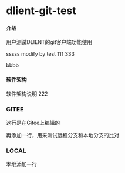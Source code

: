 # dlient-git-test

#### 介绍
用户测试DLIENT的git客户端功能使用

sssss modify by test 111 333


bbbb

#### 软件架构
软件架构说明 222

### GITEE
这行是在Gitee上编辑的

再添加一行，用来测试远程分支和本地分支的比对

### LOCAL

本地添加一行
